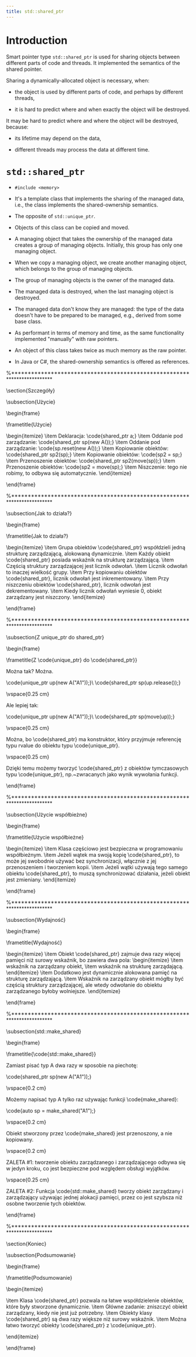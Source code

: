 ```yaml
---
title: std::shared_ptr
---
```


# Introduction

Smart pointer type `std::shared_ptr` is used for sharing objects
between different parts of code and threads.  It implemented the
semantics of the shared pointer.

Sharing a dynamically-allocated object is necessary, when:

* the object is used by different parts of code, and perhaps by
  different threads,

* it is hard to predict where and when exactly the object will be
  destroyed.

It may be hard to predict where and where the object will be
destroyed, because:

* its lifetime may depend on the data,

* different threads may process the data at different time.

# `std::shared_ptr`

* `#include <memory>`

* It's a template class that implements the sharing of the managed
  data, i.e., the class implements the shared-ownership semantics.

* The opposite of `std::unique_ptr`.

* Objects of this class can be copied and moved.

* A managing object that takes the ownership of the managed data
  creates a group of managing objects.  Initially, this group has only
  one managing object.

* When we copy a managing object, we create another managing object,
  which belongs to the group of managing objects.

* The group of managing objects is the owner of the managed data.

* The managed data is destroyed, when the last managing object is
  destroyed.

* The managed data don't know they are managed: the type of the data
  doesn't have to be prepared to be managed, e.g., derived from some
  base class.

* As performant in terms of memory and time, as the same functionality
  implemented "manually" with raw pointers.

* An object of this class takes twice as much memory as the raw
  pointer.

* In Java or C#, the shared-ownership semantics is offered as
  references.

%************************************************************************

\section{Szczegóły}

\subsection{Użycie}

\begin{frame}

  \frametitle{Użycie}

  \begin{itemize}
  \item Deklaracja: \code{shared_ptr<A> a;}
  \item Oddanie pod zarządzanie: \code{shared_ptr<A> sp(new A());}
  \item Oddanie pod zarządzanie: \code{sp.reset(new A());}
  \item Kopiowanie obiektów: \code{shared_ptr<A> sp2(sp);}
  \item Kopiowanie obiektów: \code{sp2 = sp;}
  \item Przenoszenie obiektów: \code{shared_ptr<A> sp2(move(sp));}
  \item Przenoszenie obiektów: \code{sp2 = move(sp);}
  \item Niszczenie: tego nie robimy, to odbywa się automatycznie.
  \end{itemize}

\end{frame}

%************************************************************************

\subsection{Jak to działa?}

\begin{frame}

  \frametitle{Jak to działa?}

  \begin{itemize}
  \item Grupa obiektów \code{shared_ptr} współdzieli jedną strukturę
    zarządzającą, alokowaną dynamicznie.
  \item Każdy obiekt \code{shared_ptr} posiada wskaźnik na strukturę
    zarządzającą.
  \item Częścią struktury zarządzającej jest licznik odwołań.
  \item Licznik odwołań to inaczej wielkość grupy.
  \item Przy kopiowaniu obiektów \code{shared_ptr}, licznik odwołań
    jest inkrementowany.
  \item Przy niszczeniu obiektów \code{shared_ptr}, licznik odwołań
    jest dekrementowany.
  \item Kiedy licznik odwołań wyniesie 0, obiekt zarządzany jest
    niszczony.
  \end{itemize}

\end{frame}

%************************************************************************

\subsection{Z unique_ptr do shared_ptr}

\begin{frame}

  \frametitle{Z \code{unique_ptr<T>} do \code{shared_ptr<T>}}

  Można tak? Można.

  \code{unique_ptr<A> up(new A("A1"));}\\
  \code{shared_ptr<A> sp(up.release());}

  \vspace{0.25 cm}
  
  Ale lepiej tak:
  
  \code{unique_ptr<A> up(new A("A1"));}\\
  \code{shared_ptr<A> sp(move(up));}

  \vspace{0.25 cm}

  Można, bo \code{shared_ptr<T>} ma konstruktor, który przyjmuje
  referencję typu rvalue do obiektu typu \code{unique_ptr<T>}.

  \vspace{0.25 cm}

  Dzięki temu możemy tworzyć \code{shared_ptr<T>} z obiektów
  tymczasowych typu \code{unique_ptr<T>}, np.~zwracanych jako wynik
  wywołania funkcji.

\end{frame}

%************************************************************************

\subsection{Użycie współbieżne}

\begin{frame}

  \frametitle{Użycie współbieżne}

  \begin{itemize}
    \item Klasa częściowo jest bezpieczna w programowaniu
      współbieżnym.
    \item Jeżeli wątek ma swoją kopię \code{shared_ptr}, to może jej
      swobodnie używać bez synchronizacji, włącznie z jej
      przenoszeniem i tworzeniem kopii.
    \item Jeżeli wątki używają tego samego obiektu \code{shared_ptr},
      to muszą synchronizować działania, jeżeli obiekt jest zmieniany.
  \end{itemize}

\end{frame}

%************************************************************************

\subsection{Wydajność}

\begin{frame}

  \frametitle{Wydajność}

  \begin{itemize}
  \item Obiekt \code{shared_ptr} zajmuje dwa razy więcej pamięci niż
    surowy wskaźnik, bo zawiera dwa pola:
    \begin{itemize}
    \item wskaźnik na zarządzany obiekt,
    \item wskaźnik na strukturę zarządającą.
    \end{itemize}
  \item Dodatkowo jest dynamicznie alokowana pamięć na strukturę
    zarządzającą.
  \item Wskaźnik na zarządzany obiekt mógłby być częścią struktury
    zarządzającej, ale wtedy odwołanie do obiektu zarządzanego byłoby
    wolniejsze.
  \end{itemize}
  
\end{frame}

%************************************************************************

\subsection{std::make_shared}

\begin{frame}

  \frametitle{\code{std::make_shared}}

  Zamiast pisać typ A dwa razy w sposobie na piechotę:

  \code{shared_ptr<A> sp(new A("A1"));}

  \vspace{0.2 cm}
  
  Możemy napisać typ A tylko raz używając funkcji \code{make_shared}:
  
  \code{auto sp = make_shared<A>("A1");}

  \vspace{0.2 cm}

  Obiekt stworzony przez \code{make_shared} jest przenoszony, a nie
  kopiowany.

  \vspace{0.2 cm}

  ZALETA \#1: tworzenie obiektu zarządzanego i zarządzającego odbywa
  się w jedyn kroku, co jest bezpieczne pod względem obsługi wyjątków.

  \vspace{0.25 cm}

  ZALETA \#2: Funkcja \code{std::make_shared} tworzy obiekt zarządzany i
  zarządzający używając jednej alokacji pamięci, przez co jest szybsza
  niż osobne tworzenie tych obiektów.

\end{frame}

%************************************************************************

\section{Koniec}

\subsection{Podsumowanie}

\begin{frame}

  \frametitle{Podsumowanie}

  \begin{itemize}

  \item Klasa \code{shared_ptr<T>} pozwala na łatwe współdzielenie
    obiektów, które były stworzone dynamicznie.
  \item Główne zadanie: zniszczyć obiekt zarządzany, kiedy nie jest
    już potrzebny.
  \item Obiekty klasy \code{shared_ptr<T>} są dwa razy większe niż
    surowy wskaźnik.
  \item Można łatwo tworzyć obiekty \code{shared_ptr<T>} z
    \code{unique_ptr<T>}.

  \end{itemize}

\end{frame}

<!-- LocalWords:  -->
